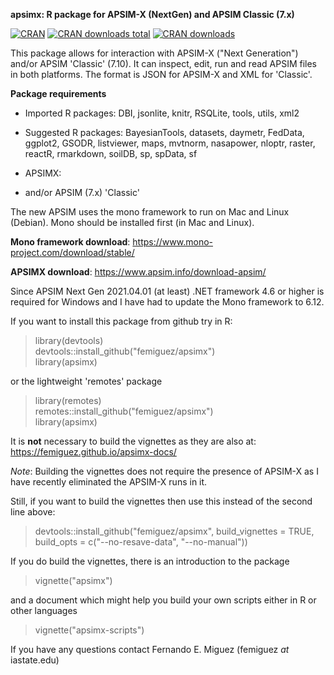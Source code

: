 **apsimx: R package for APSIM-X (NextGen) and APSIM Classic (7.x)**

[![CRAN](http://www.r-pkg.org/badges/version/apsimx)](https://CRAN.R-project.org/package=apsimx)
[![CRAN
downloads total](https://cranlogs.r-pkg.org/badges/grand-total/apsimx)](https://github.com/r-hub/cranlogs.app)
[![CRAN downloads](https://cranlogs.r-pkg.org/badges/apsimx)](https://cran.r-project.org/package=apsimx)


This package allows for interaction with APSIM-X ("Next Generation")
and/or APSIM 'Classic' (7.10). It can inspect, edit, run and read
APSIM files in both platforms. The format is JSON for APSIM-X and XML
for 'Classic'.

**Package requirements**

* Imported R packages: DBI, jsonlite, knitr, RSQLite, tools, utils, xml2

* Suggested R packages: BayesianTools, datasets, daymetr, FedData, ggplot2,
  GSODR, listviewer, maps, mvtnorm, nasapower, nloptr, raster, reactR, rmarkdown, soilDB, sp, spData, sf

* APSIMX:

* and/or APSIM (7.x) 'Classic'

The new APSIM uses the mono framework to run on Mac and Linux
(Debian). Mono should be installed first (in Mac and Linux).

**Mono framework download**:
https://www.mono-project.com/download/stable/

**APSIMX download**:
https://www.apsim.info/download-apsim/

Since APSIM Next Gen 2021.04.01 (at least) .NET framework 4.6 or higher is 
required for Windows and I have had to update the Mono framework to 
6.12.

If you want to install this package from github try in R:

> library(devtools) \
> devtools::install_github("femiguez/apsimx") \
> library(apsimx)

or the lightweight 'remotes' package

> library(remotes) \
> remotes::install_github("femiguez/apsimx") \
> library(apsimx)

It is **not** necessary to build the vignettes as they are also at:
https://femiguez.github.io/apsimx-docs/

*Note*: Building the vignettes does not require the presence of APSIM-X as I
have recently eliminated the APSIM-X runs in it.

Still, if you want to build the vignettes then use this instead
of the second line above:

> devtools::install_github("femiguez/apsimx", build_vignettes = TRUE,
> build_opts = c("--no-resave-data", "--no-manual")) 

If you do build the vignettes, there is an introduction to the package

> vignette("apsimx")

and a document which might help you build your own scripts either in R
or other languages

> vignette("apsimx-scripts")

If you have any questions contact Fernando E. Miguez (femiguez *at* iastate.edu)
